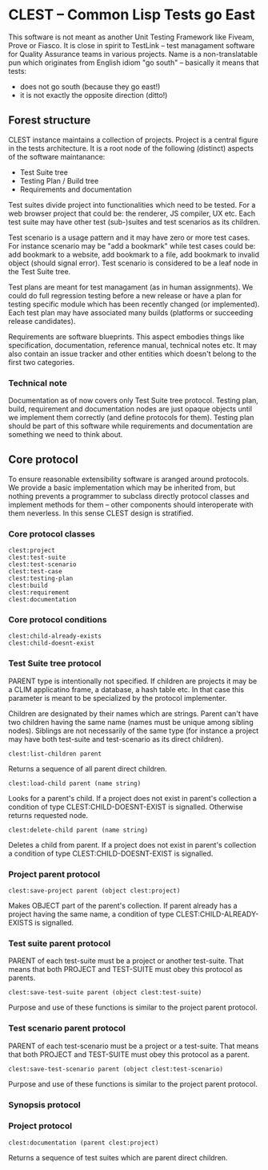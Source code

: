 # CLEST – Common Lisp Tests go East

This software is not meant as another Unit Testing Framework like Fiveam, Prove
or Fiasco. It is close in spirit to TestLink – test managament software for
Quality Assurance teams in various projects. Name is a non-translatable pun
which originates from English idiom "go south" – basically it means that tests:

* does not go south (because they go east!)
* it is not exactly the opposite direction (ditto!)

## Forest structure

CLEST instance maintains a collection of projects. Project is a central figure
in the tests architecture. It is a root node of the following (distinct) aspects
of the software maintanance:

* Test Suite tree
* Testing Plan / Build tree
* Requirements and documentation

Test suites divide project into functionalities which need to be tested. For a
web browser project that could be: the renderer, JS compiler, UX etc. Each test
suite may have other test (sub-)suites and test scenarios as its children.

Test scenario is a usage pattern and it may have zero or more test cases. For
instance scenario may be "add a bookmark" while test cases could be: add
bookmark to a website, add bookmark to a file, add bookmark to invalid object
(should signal error). Test scenario is considered to be a leaf node in the Test
Suite tree.

Test plans are meant for test managament (as in human assignments). We could do
full regression testing before a new release or have a plan for testing specific
module which has been recently changed (or implemented). Each test plan may have
associated many builds (platforms or succeeding release candidates).

Requirements are software blueprints. This aspect embodies things like
specification, documentation, reference manual, technical notes etc. It may also
contain an issue tracker and other entities which doesn't belong to the first
two categories.

### Technical note

Documentation as of now covers only Test Suite tree protocol. Testing plan,
build, requirement and documentation nodes are just opaque objects until we
implement them correctly (and define protocols for them). Testing plan should be
part of this software while requirements and documentation are something we need
to think about.

## Core protocol

To ensure reasonable extensibility software is aranged around protocols. We
provide a basic implementation which may be inherited from, but nothing prevents
a programmer to subclass directly protocol classes and implement methods for
them – other components should interoperate with them neverless. In this sense
CLEST design is stratified.

### Core protocol classes

    clest:project
    clest:test-suite
    clest:test-scenario
    clest:test-case
    clest:testing-plan
    clest:build
    clest:requirement
    clest:documentation

### Core protocol conditions

    clest:child-already-exists
    clest:child-doesnt-exist

### Test Suite tree protocol

PARENT type is intentionally not specified. If children are projects it may be a
CLIM applicatino frame, a database, a hash table etc. In that case this
parameter is meant to be specialized by the protocol implementer.

Children are designated by their names which are strings. Parent can't have two
children having the same name (names must be unique among sibling
nodes). Siblings are not necessarily of the same type (for instance a project
may have both test-suite and test-scenario as its direct children).

    clest:list-children parent

Returns a sequence of all parent direct children.

    clest:load-child parent (name string)

Looks for a parent's child. If a project does not exist in parent's collection a
condition of type CLEST:CHILD-DOESNT-EXIST is signalled. Otherwise returns
requested node.

    clest:delete-child parent (name string)

Deletes a child from parent. If a project does not exist in parent's collection
a condition of type CLEST:CHILD-DOESNT-EXIST is signalled.

### Project parent protocol

    clest:save-project parent (object clest:project)

Makes OBJECT part of the parent's collection. If parent already has a project
having the same name, a condition of type CLEST:CHILD-ALREADY-EXISTS is
signalled.

### Test suite parent protocol

PARENT of each test-suite must be a project or another test-suite. That means
that both PROJECT and TEST-SUITE must obey this protocol as parents.

    clest:save-test-suite parent (object clest:test-suite)

Purpose and use of these functions is similar to the project parent protocol.

### Test scenario parent protocol

PARENT of each test-scenario must be a project or a test-suite. That means that
both PROJECT and TEST-SUITE must obey this protocol as a parent.

    clest:save-test-scenario parent (object clest:test-scenario)

Purpose and use of these functions is similar to the project parent protocol.

### Synopsis protocol



### Project protocol

    clest:documentation (parent clest:project)

Returns a sequence of test suites which are parent direct children.
